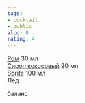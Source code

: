 ```yaml
---
tags:
- cocktail
- public
alco: 8
rating: 4
---
```


[Ром](%D0%A0%D0%BE%D0%BC.md) 30 мл  
[Сироп кокосовый](%D0%A1%D0%B8%D1%80%D0%BE%D0%BF%20%D0%BA%D0%BE%D0%BA%D0%BE%D1%81%D0%BE%D0%B2%D1%8B%D0%B9.md) 20 мл  
[Sprite](Sprite.md) 100 мл  
Лед

баланс

